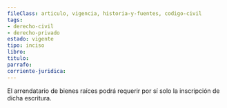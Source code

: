 ```yaml
---
fileClass: articulo, vigencia, historia-y-fuentes, codigo-civil
tags:
- derecho-civil
- derecho-privado
estado: vigente
tipo: inciso
libro:
titulo:
parrafo:
corriente-juridica:
---
```

El arrendatario de bienes raíces podrá requerir por sí solo la inscripción de dicha escritura.